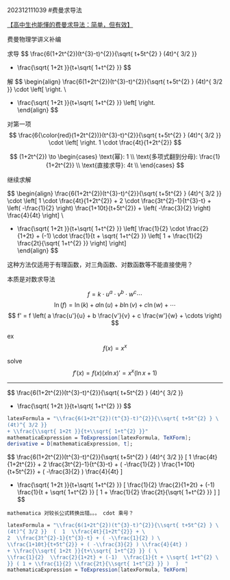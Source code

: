 202312111039 
#费曼求导法

[【高中生也能懂的费曼求导法：简单，但有效】](https://www.bilibili.com/video/BV1hG411Z7Cb?vd_source=27e70b37d62e957c50e2ac7004723da4)


费曼物理学讲义补编


求导
$$
\frac{6(1+2t^{2})(t^{3}-t)^{2}}{\sqrt{ t+5t^{2} } (4t)^{ 3/2 }}
+ \frac{\sqrt{ 1+2t }}{t+\sqrt{ 1+t^{2} }}
$$


解
$$
\begin{align}
\frac{6(1+2t^{2})(t^{3}-t)^{2}}{\sqrt{ t+5t^{2} } (4t)^{ 3/2 }} \cdot \left[  \right.  \\
+ \frac{\sqrt{ 1+2t }}{t+\sqrt{ 1+t^{2} }} \left[  \right.  
\end{align}
$$

对第一项
$$
\frac{6{\color{red}(1+2t^{2})}(t^{3}-t)^{2}}{\sqrt{ t+5t^{2} } (4t)^{ 3/2 }} \cdot \left[  \right. 1 \cdot \frac{4t}{1+2t^{2}}
$$

$$
(1+2t^{2}) \to \begin{cases}
\text{幂}: 1 \\
\text{多项式翻到分母}: \frac{1}{1+2t^{2}} \\
\text{直接求导}: 4t \\
\end{cases}
$$

继续求解

$$
\begin{align}
\frac{6(1+2t^{2})(t^{3}-t)^{2}}{\sqrt{ t+5t^{2} } (4t)^{ 3/2 }} \cdot \left[  1 \cdot \frac{4t}{1+2t^{2}} + 2 \cdot \frac{3t^{2}-1}{t^{3}-t} + \left( -\frac{1}{2} \right) \frac{1+10t}{t+5t^{2}} + \left( -\frac{3}{2} \right) \frac{4}{4t} \right]  \\
+ \frac{\sqrt{ 1+2t }}{t+\sqrt{ 1+t^{2} }} \left[ \frac{1}{2} \cdot \frac{2}{1+2t} + (-1) \cdot \frac{1}{t + \sqrt{ 1+t^{2} }} \left[ 1 + \frac{1}{2} \frac{2t}{\sqrt{ 1+t^{2} }} \right]  \right]  
\end{align}
$$

这种方法仅适用于有理函数，对三角函数、对数函数等不能直接使用？

本质是对数求导法

$$
f = k \cdot  u^{ a } \cdot v^{ b } \cdot w^{ c } \cdots 
$$
$$
\ln (f) = \ln(k) + a\ln(u) + b\ln(v) + c\ln(w) + \cdots 
$$
$$
f' = f \left( a \frac{u'}{u} + b \frac{v'}{v} + c \frac{w'}{w} + \cdots  \right)
$$


ex
$$
f(x) = x^{ x }
$$

solve
$$
f'(x) = f(x)(x\ln x)' = x^{ x }(\ln x + 1)
$$


----

$$
\frac{6(1+2t^{2})(t^{3}-t)^{2}}{\sqrt{ t+5t^{2} } (4t)^{ 3/2 }}
+ \frac{\sqrt{ 1+2t }}{t+\sqrt{ 1+t^{2} }}
$$

```mathematica
latexFormula = "\\frac{6(1+2t^{2})(t^{3}-t)^{2}}{\\sqrt{ t+5t^{2} } \
(4t)^{ 3/2 }}
+ \\frac{\\sqrt{ 1+2t }}{t+\\sqrt{ 1+t^{2} }}"
mathematicaExpression = ToExpression[latexFormula, TeXForm];
derivative = D[mathematicaExpression, t];
```

$$
\frac{6(1+2t^{2})(t^{3}-t)^{2}}{\sqrt{ t+5t^{2} } (4t)^{ 3/2 }}  [  1  \frac{4t}{1+2t^{2}} + 2  \frac{3t^{2}-1}{t^{3}-t} + ( -\frac{1}{2} ) \frac{1+10t}{t+5t^{2}} + ( -\frac{3}{2} ) \frac{4}{4t} ] 
+ \frac{\sqrt{ 1+2t }}{t+\sqrt{ 1+t^{2} }} [ \frac{1}{2}  \frac{2}{1+2t} + (-1)  \frac{1}{t + \sqrt{ 1+t^{2} }} [ 1 + \frac{1}{2} \frac{2t}{\sqrt{ 1+t^{2} }} ]  ]  
$$

`mathematica 对较长公式转换出错。。。 cdot 乘号？`

```mathematica
latexFormula = "\\frac{6(1+2t^{2})(t^{3}-t)^{2}}{\\sqrt{ t+5t^{2} } \
(4t)^{ 3/2 }}  (  1  \\frac{4t}{1+2t^{2}} + \
2  \\frac{3t^{2}-1}{t^{3}-t} + ( -\\frac{1}{2} ) \
\\frac{1+10t}{t+5t^{2}} + ( -\\frac{3}{2} ) \\frac{4}{4t} )
+ \\frac{\\sqrt{ 1+2t }}{t+\\sqrt{ 1+t^{2} }} ( \
\\frac{1}{2}  \\frac{2}{1+2t} + (-1)  \\frac{1}{t + \\sqrt{ 1+t^{2} \
}} ( 1 + \\frac{1}{2} \\frac{2t}{\\sqrt{ 1+t^{2} }} )  )  "
mathematicaExpression = ToExpression[latexFormula, TeXForm]
```
